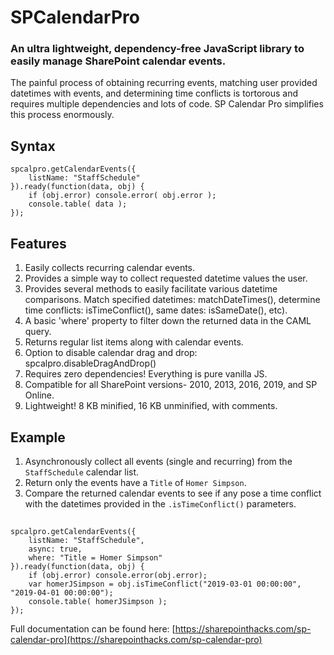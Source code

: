 # SPCalendarPro

### An ultra lightweight, dependency-free JavaScript library to easily manage SharePoint calendar events.

The painful process of obtaining recurring events, matching user provided datetimes with events, and determining time conflicts is tortorous and requires multiple dependencies and lots of code. SP Calendar Pro simplifies this process enormously.

## Syntax
    spcalpro.getCalendarEvents({
        listName: "StaffSchedule"
    }).ready(function(data, obj) {
        if (obj.error) console.error( obj.error );
        console.table( data );
    });

## Features
1) Easily collects recurring calendar events.
2) Provides a simple way to collect requested datetime values the user.
3) Provides several methods to easily facilitate various datetime comparisons. Match specified datetimes: matchDateTimes(), determine time conflicts: isTimeConflict(), same dates: isSameDate(), etc).
4) A basic 'where' property to filter down the returned data in the CAML query. 
5) Returns regular list items along with calendar events.
6) Option to disable calendar drag and drop: spcalpro.disableDragAndDrop()
7) Requires zero dependencies! Everything is pure vanilla JS.
8) Compatible for all SharePoint versions- 2010, 2013, 2016, 2019, and SP Online.
9) Lightweight! 8 KB minified, 16 KB unminified, with comments.

## Example

1) Asynchronously collect all events (single and recurring) from the `StaffSchedule` calendar list. 
2) Return only the events have a `Title` of `Homer Simpson`.
3) Compare the returned calendar events to see if any pose a time conflict with the datetimes provided in the `.isTimeConflict()` parameters.

## 
    spcalpro.getCalendarEvents({
        listName: "StaffSchedule",
        async: true,
        where: "Title = Homer Simpson"
    }).ready(function(data, obj) {
        if (obj.error) console.error(obj.error);
        var homerJSimpson = obj.isTimeConflict("2019-03-01 00:00:00", "2019-04-01 00:00:00");
        console.table( homerJSimpson );
    });

Full documentation can be found here: [https://sharepointhacks.com/sp-calendar-pro](https://sharepointhacks.com/sp-calendar-pro)
